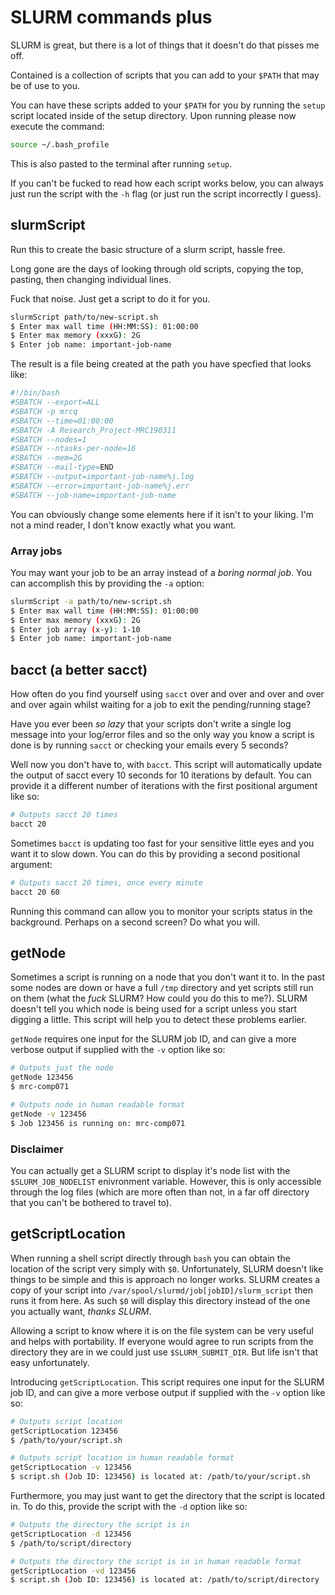 # SLURM commands plus

SLURM is great, but there is a lot of things that it doesn't do that pisses me
off. 

Contained is a collection of scripts that you can add to your `$PATH` that
may be of use to you.

You can have these scripts added to your `$PATH` for you by running the `setup`
script located inside of the setup directory. Upon running please now execute
the command:

```bash
source ~/.bash_profile
```

This is also pasted to the terminal after running `setup`.

If you can't be fucked to read how each script works below, you can always
just run the script with the `-h` flag (or just run the script incorrectly
I guess).

## slurmScript

Run this to create the basic structure of a slurm script, hassle free.

Long gone are the days of looking through old scripts, copying the top, 
pasting, then changing individual lines.

Fuck that noise. Just get a script to do it for you.

```bash
slurmScript path/to/new-script.sh
$ Enter max wall time (HH:MM:SS): 01:00:00
$ Enter max memory (xxxG): 2G
$ Enter job name: important-job-name
```

The result is a file being created at the path you have specfied that looks
like:

```bash
#!/bin/bash
#SBATCH --export=ALL
#SBATCH -p mrcq 
#SBATCH --time=01:00:00
#SBATCH -A Research_Project-MRC190311 
#SBATCH --nodes=1 
#SBATCH --ntasks-per-node=16
#SBATCH --mem=2G
#SBATCH --mail-type=END 
#SBATCH --output=important-job-name%j.log
#SBATCH --error=important-job-name%j.err
#SBATCH --job-name=important-job-name

```

You can obviously change some elements here if it isn't to your liking. I'm not
a mind reader, I don't know exactly what you want.

### Array jobs

You may want your job to be an array instead of a *boring normal job*. You can
accomplish this by providing the `-a` option:

```bash
slurmScript -a path/to/new-script.sh
$ Enter max wall time (HH:MM:SS): 01:00:00
$ Enter max memory (xxxG): 2G
$ Enter job array (x-y): 1-10
$ Enter job name: important-job-name
```

## bacct (a better sacct)

How often do you find yourself using `sacct` over and over and over and over 
and over again whilst waiting for a job to exit the pending/running stage?

Have you ever been *so lazy* that your scripts don't write a single log
message into your log/error files and so the only way you know a script is
done is by running `sacct` or checking your emails every 5 seconds?

Well now you don't have to, with `bacct`. This script will automatically
update the output of sacct every 10 seconds for 10 iterations by default. You
can provide it a different number of iterations with the first positional
argument like so:

```bash
# Outputs sacct 20 times
bacct 20
```

Sometimes `bacct` is updating too fast for your sensitive little eyes and you
want it to slow down. You can do this by providing a second positional 
argument:

```bash
# Outputs sacct 20 times, once every minute
bacct 20 60
```

Running this command can allow you to monitor your scripts status in the
background. Perhaps on a second screen? Do what you will.

## getNode

Sometimes a script is running on a node that you don't want it to. In the past
some nodes are down or have a full `/tmp` directory and yet scripts still run
on them (what the *fuck* SLURM? How could you do this to me?). SLURM doesn't
tell you which node is being used for a script unless you start digging a
little. This script will help you to detect these problems earlier.

`getNode` requires one input for the SLURM job ID, and can give a more verbose
output if supplied with the `-v` option like so:

```bash
# Outputs just the node
getNode 123456
$ mrc-comp071

# Outputs node in human readable format
getNode -v 123456
$ Job 123456 is running on: mrc-comp071
```

### Disclaimer

You can actually get a SLURM script to display it's node list with the
`$SLURM_JOB_NODELIST` enivronment variable. However, this is only accessible
through the log files (which are more often than not, in a far off directory
that you can't be bothered to travel to).

## getScriptLocation

When running a shell script directly through `bash` you can obtain the location
of the script very simply with `$0`. Unfortunately, SLURM  doesn't like things
to be simple and this is approach no longer works. SLURM creates a copy of your
script into `/var/spool/slurmd/job[jobID]/slurm_script` then runs it from here.
As such `$0` will display this directory instead of the one you actually want,
*thanks SLURM*.

Allowing a script to know where it is on the file system can be very useful
and helps with portability. If everyone would agree to run scripts from the
directory they are in we could just use `$SLURM_SUBMIT_DIR`. But life isn't
that easy unfortunately. 

Introducing `getScriptLocation`. This script requires one input for the SLURM
job ID, and can give a more verbose output if supplied with the `-v` option
like so:

```bash
# Outputs script location
getScriptLocation 123456
$ /path/to/your/script.sh

# Outputs script location in human readable format
getScriptLocation -v 123456
$ script.sh (Job ID: 123456) is located at: /path/to/your/script.sh
```

Furthermore, you may just want to get the directory that the script is located
in. To do this, provide the script with the `-d` option like so:

```bash
# Outputs the directory the script is in
getScriptLocation -d 123456
$ /path/to/script/directory

# Outputs the directory the script is in in human readable format
getScriptLocation -vd 123456
$ script.sh (Job ID: 123456) is located at: /path/to/script/directory
```
